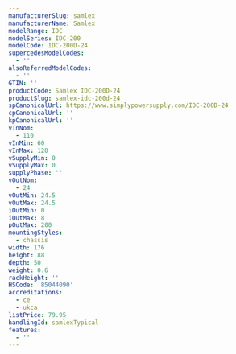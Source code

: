 ```yaml
---
manufacturerSlug: samlex
manufacturerName: Samlex
modelRange: IDC
modelSeries: IDC-200
modelCode: IDC-200D-24
supercedesModelCodes:
  - ''
alsoReferredModelCodes:
  - ''
GTIN: ''
productCode: Samlex IDC-200D-24
productSlug: samlex-idc-200d-24
spCanonicalUrl: https://www.simplypowersupply.com/IDC-200D-24
cpCanonicalUrl: ''
kpCanonicalUrl: ''
vInNom:
  - 110
vInMin: 60
vInMax: 120
vSupplyMin: 0
vSupplyMax: 0
supplyPhase: ''
vOutNom:
  - 24
vOutMin: 24.5
vOutMax: 24.5
iOutMin: 0
iOutMax: 8
pOutMax: 200
mountingStyles:
  - chassis
width: 176
height: 88
depth: 50
weight: 0.6
rackHeight: ''
HSCode: '85044090'
accreditations:
  - ce
  - ukca
listPrice: 79.95
handlingId: samlexTypical
features:
  - ''
---
```

